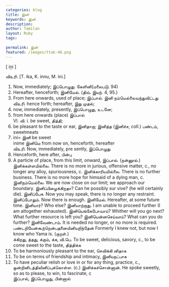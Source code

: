```yaml
---
categories: blog
title: இனி
keywords: இனி
description: 
author: Tamilan
layout: Ruby
tags: 
 
permalink: இனி
featured: /images/ttak-48.png
---
```

  
[ iṉi ]  
  
விஉரி. [T. ika, K. innu, M. ini.]  
1. Now, immediately; இப்பொழுது. கேளினி(மலைபடு. 94)  
2. Hereafter, henceforth; இனிமேல். (திவ். இயற். 4, 95.)  
3. From here onwards, used of place; இப்பால். இனி நம்மெல்லைவந்துவிட்டது  
விஉரி. hence forth; hereafter, இது முதல்;  
2. now, immediately, presently, இப்பொழுது, உடனே;  
3. from here onwards (place) இப்பால்  
VI. வி. i. be sweet, தித்தி;  
2. be pleasant to the taste or ear, இனிதாகு; இனித்த (இனிச்ச, coll.) பண்டம், sweetmeats  
6. ini= இனி be sweet  
inime இனிமெ from now on, henceforth, hereafter  
விஉரி. Now, immediately, pre sently, இப்பொழுது  
2. Henceforth, here after, பின்பு  
3. A particle of place, from this limit, onward, இப்பால். (நன்னூல்.) இனிக்கள்ளமில்லை. There is no more in jurious, offensive matter, c., no longer any alloy, spuriousness, c. இனிக்காரியமில்லை. There is no further business. There is no more hope for himsaid of a dying man, c. இனிநம்மெல்லை. We are now close on our limit; we approach our boundary. இனிப்பிழைக்கிறதா? Can he possibly sur vive? (he will certainly die). இனிப்பேசு. Now you may speak, there is no longer any restraint. இனிப்போதும். Now there is enough. இனிமேல். Hereafter, at some future time. இனியார்? Who else? இனியாற்றாது. I am unable to proceed further (I am altogether exhausted). இனியெங்கேபோவாய்? Whither will you go next? What further resource is left you? இனியென்னசெய்வாய்? What can you do further? இனிவேண்டாம். It is needed no longer, or no more is required. பண்டறியேன்கூற்றென்பதனையினியறிந்தேன் Formerly I knew not, but now I know who Yama is. (குறள்.)  
க்கிறது, த்தது, க்கும், க்க, வி.பெ. To be sweet, delicious, savory, c., to be come sweet to the taste, தித்திக்க  
2. To be harmoniously pleasant to the ear, செவிக்கி னிதாக  
3. To be on terms of friendship and intimacy, இனியநட்பாக  
4. To have peculiar relish or love in or for any thing, practice, c., ஒன்றினிடத்திலினிப்புக்கொள்ள. (c.) இனிக்கச்சொன்னான். He spoke sweetly, so as to please, to win, to fascinate, c  
இப்பால், இப்பொழுது, பின்னால்